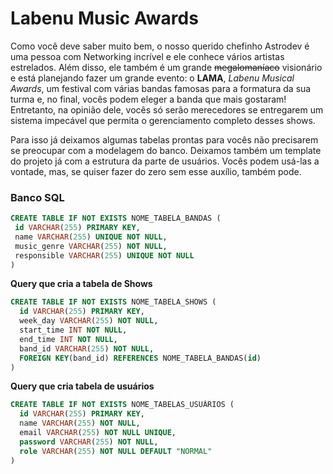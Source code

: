 # Labenu Music Awards
Como você deve saber muito bem, o nosso querido chefinho Astrodev é uma pessoa com Networking incrível e ele conhece vários artistas estrelados. Além disso, ele também é um grande ~~megalomaníaco~~ visionário e está planejando fazer um grande evento: o **LAMA**, *Labenu Musical Awards*, um festival  com várias bandas famosas para a formatura da sua turma e, no final, vocês podem eleger a banda que mais gostaram! Entretanto, na opinião dele, vocês só serão merecedores se entregarem um sistema impecável que permita o gerenciamento completo desses shows.

Para isso já deixamos algumas tabelas prontas para vocês não precisarem se preocupar com a modelagem do banco. Deixamos também um template do projeto já com a estrutura da parte de usuários. Vocês podem usá-las a vontade, mas, se quiser fazer do zero sem esse auxílio, também pode.
 
 ### Banco SQL
 ```sql
CREATE TABLE IF NOT EXISTS NOME_TABELA_BANDAS (
  id VARCHAR(255) PRIMARY KEY,
  name VARCHAR(255) UNIQUE NOT NULL,
  music_genre VARCHAR(255) NOT NULL,
  responsible VARCHAR(255) UNIQUE NOT NULL 
)
```
**Query que cria a tabela de Shows**
```sql
CREATE TABLE IF NOT EXISTS NOME_TABELA_SHOWS (
  id VARCHAR(255) PRIMARY KEY,
  week_day VARCHAR(255) NOT NULL,
  start_time INT NOT NULL,
  end_time INT NOT NULL,
  band_id VARCHAR(255) NOT NULL,
  FOREIGN KEY(band_id) REFERENCES NOME_TABELA_BANDAS(id)
)
```
**Query que cria tabela de usuários**
```sql
CREATE TABLE IF NOT EXISTS NOME_TABELAS_USUÁRIOS (
  id VARCHAR(255) PRIMARY KEY,
  name VARCHAR(255) NOT NULL,
  email VARCHAR(255) NOT NULL UNIQUE,
  password VARCHAR(255) NOT NULL,
  role VARCHAR(255) NOT NULL DEFAULT "NORMAL"
)
```

